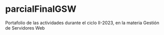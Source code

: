 # parcialFinalGSW
Portafolio de las actividades durante el ciclo II-2023, en la materia Gestión de Servidores Web

